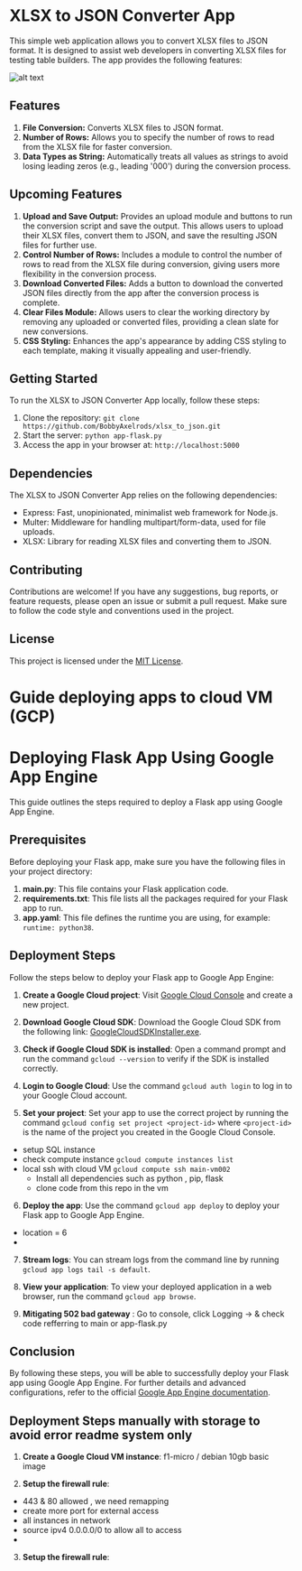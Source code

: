 # XLSX to JSON Converter App

This simple web application allows you to convert XLSX files to JSON format. It is designed to assist web developers in converting XLSX files for testing table builders. The app provides the following features:

![alt text](https://miro.medium.com/v2/resize:fit:828/format:webp/1*VOSVN3CNVvXpyaS9GgOpoA.png)

## Features

1. **File Conversion:** Converts XLSX files to JSON format.
2. **Number of Rows:** Allows you to specify the number of rows to read from the XLSX file for faster conversion.
3. **Data Types as String:** Automatically treats all values as strings to avoid losing leading zeros (e.g., leading '000') during the conversion process.

## Upcoming Features

1. **Upload and Save Output:** Provides an upload module and buttons to run the conversion script and save the output. This allows users to upload their XLSX files, convert them to JSON, and save the resulting JSON files for further use.
2. **Control Number of Rows:** Includes a module to control the number of rows to read from the XLSX file during conversion, giving users more flexibility in the conversion process.
3. **Download Converted Files:** Adds a button to download the converted JSON files directly from the app after the conversion process is complete.
4. **Clear Files Module:** Allows users to clear the working directory by removing any uploaded or converted files, providing a clean slate for new conversions.
5. **CSS Styling:** Enhances the app's appearance by adding CSS styling to each template, making it visually appealing and user-friendly.

## Getting Started

To run the XLSX to JSON Converter App locally, follow these steps:

1. Clone the repository: `git clone https://github.com/BobbyAxelrods/xlsx_to_json.git`
2. Start the server: `python app-flask.py`
3. Access the app in your browser at: `http://localhost:5000`

## Dependencies

The XLSX to JSON Converter App relies on the following dependencies:

- Express: Fast, unopinionated, minimalist web framework for Node.js.
- Multer: Middleware for handling multipart/form-data, used for file uploads.
- XLSX: Library for reading XLSX files and converting them to JSON.

## Contributing

Contributions are welcome! If you have any suggestions, bug reports, or feature requests, please open an issue or submit a pull request. Make sure to follow the code style and conventions used in the project.

## License

This project is licensed under the [MIT License](LICENSE).


# Guide deploying apps to cloud VM (GCP)
# Deploying Flask App Using Google App Engine

This guide outlines the steps required to deploy a Flask app using Google App Engine.

## Prerequisites

Before deploying your Flask app, make sure you have the following files in your project directory:

1. **main.py**: This file contains your Flask application code.
2. **requirements.txt**: This file lists all the packages required for your Flask app to run.
3. **app.yaml**: This file defines the runtime you are using, for example: `runtime: python38`.

## Deployment Steps

Follow the steps below to deploy your Flask app to Google App Engine:

1. **Create a Google Cloud project**: Visit [Google Cloud Console](https://console.cloud.google.com/) and create a new project.

2. **Download Google Cloud SDK**: Download the Google Cloud SDK from the following link: [GoogleCloudSDKInstaller.exe](https://dl.google.com/dl/cloudsdk/channels/rapid/GoogleCloudSDKInstaller.exe).

3. **Check if Google Cloud SDK is installed**: Open a command prompt and run the command `gcloud --version` to verify if the SDK is installed correctly.

4. **Login to Google Cloud**: Use the command `gcloud auth login` to log in to your Google Cloud account.

5. **Set your project**: Set your app to use the correct project by running the command `gcloud config set project <project-id>` where `<project-id>` is the name of the project you created in the Google Cloud Console.
- setup SQL instance 
- check compute instance `gcloud compute instances list`
- local ssh with cloud VM  `gcloud compute ssh main-vm002`
    - Install all dependencies such as python , pip, flask 
    - clone code from this repo in the vm 

6. **Deploy the app**: Use the command `gcloud app deploy` to deploy your Flask app to Google App Engine.

- location = 6
- 

7. **Stream logs**: You can stream logs from the command line by running `gcloud app logs tail -s default`.

8. **View your application**: To view your deployed application in a web browser, run the command `gcloud app browse`.

9. **Mitigating 502 bad gateway** : Go to console, click Logging -> & check code refferring to main or app-flask.py 
## Conclusion

By following these steps, you will be able to successfully deploy your Flask app using Google App Engine. For further details and advanced configurations, refer to the official [Google App Engine documentation](https://cloud.google.com/appengine/docs/standard).


## Deployment Steps manually with storage to avoid error readme system only

1. **Create a Google Cloud VM instance**: f1-micro / debian 10gb basic image

2. **Setup the firewall rule**: 
- 443 & 80 allowed , we need remapping 
- create more port for external access 
- all instances in network 
- source ipv4 0.0.0.0/0 to allow all to access 
-

3. **Setup the firewall rule**: 
